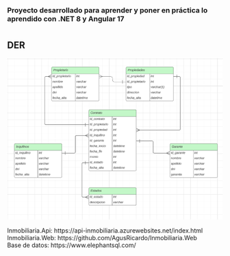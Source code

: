 <h3>Proyecto desarrollado para aprender y poner en práctica lo aprendido con .NET 8 y Angular 17</h3>

# <h2>DER</h2>
![](Assets/DER.png)

<div>Inmobiliaria.Api: https://api-inmobiliaria.azurewebsites.net/index.html</div>
<div>Inmobiliaria.Web: https://github.com/AgusRicardo/Inmobiliaria.Web</div>
<div>Base de datos: https://www.elephantsql.com/</div>
